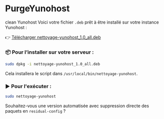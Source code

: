 # PurgeYunohost
clean Yunohost
Voici votre fichier `.deb` prêt à être installé sur votre instance Yunohost :

👉 [Télécharger nettoyage-yunohost\_1.0\_all.deb](sandbox:/mnt/data/nettoyage-yunohost_1.0_all.deb)

### 📦 Pour l’installer sur votre serveur :

```bash
sudo dpkg -i nettoyage-yunohost_1.0_all.deb
```

Cela installera le script dans `/usr/local/bin/nettoyage-yunohost`.

### ▶️ Pour l'exécuter :

```bash
sudo nettoyage-yunohost
```

Souhaitez-vous une version automatisée avec suppression directe des paquets en `residual-config` ?
